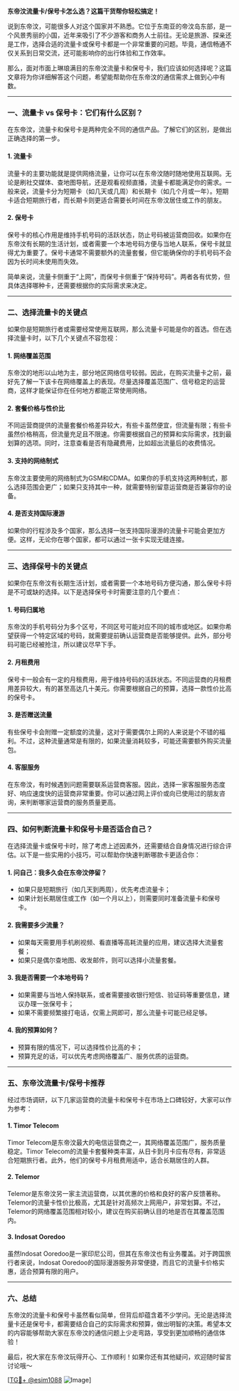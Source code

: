 **东帝汶流量卡/保号卡怎么选？这篇干货帮你轻松搞定！**

说到东帝汶，可能很多人对这个国家并不熟悉。它位于东南亚的帝汶岛东部，是一个风景秀丽的小国，近年来吸引了不少游客和商务人士前往。无论是旅游、探亲还是工作，选择合适的流量卡或保号卡都是一个非常重要的问题。毕竟，通信畅通不仅关系到日常交流，还可能影响你的出行体验和工作效率。

那么，面对市面上琳琅满目的东帝汶流量卡和保号卡，我们应该如何选择呢？这篇文章将为你详细解答这个问题，希望能帮助你在东帝汶的通信需求上做到心中有数。

---

### 一、流量卡 vs 保号卡：它们有什么区别？

在东帝汶，流量卡和保号卡是两种完全不同的通信产品。了解它们的区别，是做出正确选择的第一步。

#### 1. 流量卡
流量卡的主要功能就是提供网络流量，让你可以在东帝汶随时随地使用互联网。无论是刷社交媒体、查地图导航，还是观看视频直播，流量卡都能满足你的需求。一般来说，流量卡分为短期卡（如几天或几周）和长期卡（如几个月或一年）。短期卡适合短期旅行者，而长期卡则更适合需要长时间在东帝汶居住或工作的朋友。

#### 2. 保号卡
保号卡的核心作用是维持手机号码的活跃状态，防止号码被运营商回收。如果你在东帝汶有长期的生活计划，或者需要一个本地号码方便与当地人联系，保号卡就显得尤为重要了。保号卡通常不需要额外的流量套餐，但它能确保你的手机号码不会因为长时间未使用而失效。

简单来说，流量卡侧重于“上网”，而保号卡侧重于“保持号码”。两者各有优势，但具体选择哪种卡，还需要根据你的实际需求来决定。

---

### 二、选择流量卡的关键点

如果你是短期旅行者或需要经常使用互联网，那么流量卡可能是你的首选。但在选择流量卡时，以下几个关键点不容忽视：

#### 1. 网络覆盖范围
东帝汶的地形以山地为主，部分地区网络信号较弱。因此，在购买流量卡之前，最好先了解一下该卡在网络覆盖上的表现。尽量选择覆盖范围广、信号稳定的运营商，这样才能保证你在任何地方都能正常使用网络。

#### 2. 套餐价格与性价比
不同运营商提供的流量套餐价格差异较大，有些卡虽然便宜，但流量有限；有些卡虽然价格稍高，但流量充足且不限速。你需要根据自己的预算和实际需求，找到最划算的选项。同时，注意查看是否有隐藏费用，比如超出流量后的收费情况。

#### 3. 支持的网络制式
东帝汶主要使用的网络制式为GSM和CDMA。如果你的手机支持这两种制式，那么选择范围会更广；如果只支持其中一种，就需要特别留意运营商是否兼容你的设备。

#### 4. 是否支持国际漫游
如果你的行程涉及多个国家，那么选择一张支持国际漫游的流量卡可能会更加方便。这样，无论你在哪个国家，都可以通过一张卡实现无缝连接。

---

### 三、选择保号卡的关键点

如果你在东帝汶有长期生活计划，或者需要一个本地号码方便沟通，那么保号卡将是不可或缺的选择。以下是选择保号卡时需要注意的几个要点：

#### 1. 号码归属地
东帝汶的手机号码分为多个区号，不同区号可能对应不同的城市或地区。如果你希望获得一个特定区域的号码，就需要提前确认运营商是否能够提供。此外，部分号码可能已经被抢注，所以建议尽早下手。

#### 2. 月租费用
保号卡一般会有一定的月租费用，用于维持号码的活跃状态。不同运营商的月租费用差异较大，有的甚至高达几十美元。你需要根据自己的预算，选择一款性价比高的保号卡。

#### 3. 是否赠送流量
有些保号卡会附赠一定额度的流量，这对于需要偶尔上网的人来说是个不错的福利。不过，这种流量通常是有限的，如果流量消耗较多，可能还需要额外购买流量包。

#### 4. 客服服务
在东帝汶，有时候遇到问题需要联系运营商客服。因此，选择一家客服服务态度好、响应速度快的运营商非常重要。你可以通过网上评价或向已使用过的朋友咨询，来判断哪家运营商的服务质量更高。

---

### 四、如何判断流量卡和保号卡是否适合自己？

在选择流量卡或保号卡时，除了考虑上述因素外，还需要结合自身情况进行综合评估。以下是一些实用的小技巧，可以帮助你快速判断哪款卡更适合你：

#### 1. 问自己：我多久会在东帝汶停留？
- 如果只是短期旅行（如几天到两周），优先考虑流量卡；
- 如果计划长期居住或工作（如一个月以上），则需要同时准备流量卡和保号卡。

#### 2. 我需要多少流量？
- 如果每天需要用手机刷视频、看直播等高耗流量的应用，建议选择大流量套餐；
- 如果只是偶尔查地图、收发邮件，则可以选择小流量套餐。

#### 3. 我是否需要一个本地号码？
- 如果需要与当地人保持联系，或者需要接收银行短信、验证码等重要信息，建议办理一张保号卡；
- 如果不需要频繁接打电话，仅需上网即可，那么流量卡可能已经足够。

#### 4. 我的预算如何？
- 预算有限的情况下，可以选择性价比高的卡；
- 预算充足的话，可以优先考虑网络覆盖广、服务优质的运营商。

---

### 五、东帝汶流量卡/保号卡推荐

经过市场调研，以下几家运营商的流量卡和保号卡在市场上口碑较好，大家可以作为参考：

#### 1. Timor Telecom
Timor Telecom是东帝汶最大的电信运营商之一，其网络覆盖范围广，服务质量稳定。Timor Telecom的流量卡套餐种类丰富，从日卡到月卡应有尽有，非常适合短期旅行者。此外，他们的保号卡月租费用适中，适合长期居住的人群。

#### 2. Telemor
Telemor是东帝汶另一家主流运营商，以其优惠的价格和良好的客户反馈著称。Telemor的流量卡性价比极高，尤其是针对高频次上网用户，非常划算。不过，Telemor的网络覆盖范围相对较小，建议在购买前确认目的地是否在其覆盖范围内。

#### 3. Indosat Ooredoo
虽然Indosat Ooredoo是一家印尼公司，但其在东帝汶也有业务覆盖。对于跨国旅行者来说，Indosat Ooredoo的国际漫游服务非常便捷，而且它的流量卡价格实惠，适合预算有限的用户。

---

### 六、总结

东帝汶的流量卡和保号卡虽然看似简单，但背后却蕴含着不少学问。无论是选择流量卡还是保号卡，都需要结合自己的实际需求和预算，做出明智的决策。希望本文的内容能够帮助大家在东帝汶的通信问题上少走弯路，享受到更加顺畅的通信体验！

最后，祝大家在东帝汶玩得开心、工作顺利！如果你还有其他疑问，欢迎随时留言讨论哦～

[[TG💪+ @esim1088](https://t.me/s/esim1088) ![Image](https://i.postimg.cc/4NQfJmqS/Snipaste-2025-05-13-00-14-12.png)]